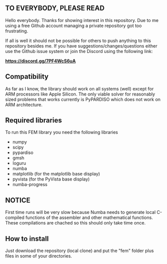 ## TO EVERYBODY, PLEASE READ

Hello everybody. Thanks for showing interest in this repository. Due to me using a free Github account managing a private repository got too frustrating. 

If all is well it should not be possible for others to push anything to this repository besides me. If you have suggestions/changes/questions either use the Github issue system or join the Discord using the following link:

**https://discord.gg/7PF4WcS6uA**

## Compatibility

As far as I know, the library should work on all systems (well) except for ARM processors like Apple Silicon. 
The only viable solver for reasonably sized problems that works currently is PyPARDISO which does not work on ARM architecture.

## Required libraries

To run this FEM library you need the following libraries

 - numpy
 - scipy
 - pypardiso
 - gmsh
 - loguru
 - numba
 - matplotlib (for the matplotlib base display)
 - pyvista (for the PyVista base display)
 - numba-progress

## NOTICE

First time runs will be very slow because Numba needs to generate local C-compiled functions of the assembler and other mathematical functions. These compilations are chached so this should only take time once.

## How to install

Just download the repository (local clone) and put the "fem" folder plus files in some of your directories.